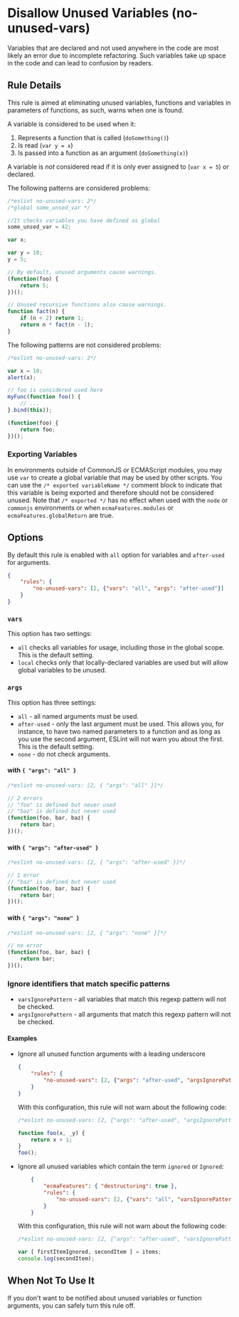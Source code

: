 # Disallow Unused Variables (no-unused-vars)

Variables that are declared and not used anywhere in the code are most likely an error due to incomplete refactoring. Such variables take up space in the code and can lead to confusion by readers.

## Rule Details

This rule is aimed at eliminating unused variables, functions and variables in parameters of functions, as such, warns when one is found.

A variable is considered to be used when it:

1. Represents a function that is called (`doSomething()`)
1. Is read (`var y = x`)
1. Is passed into a function as an argument (`doSomething(x)`)

A variable is *not* considered read if it is only ever assigned to (`var x = 5`) or declared.

The following patterns are considered problems:

```js
/*eslint no-unused-vars: 2*/
/*global some_unsed_var */

//It checks variables you have defined as global
some_unsed_var = 42;

var x;

var y = 10;
y = 5;

// By default, unused arguments cause warnings.
(function(foo) {
    return 5;
})();

// Unused recursive functions also cause warnings.
function fact(n) {
    if (n < 2) return 1;
    return n * fact(n - 1);
}
```

The following patterns are not considered problems:

```js
/*eslint no-unused-vars: 2*/

var x = 10;
alert(x);

// foo is considered used here
myFunc(function foo() {
    // ...
}.bind(this));

(function(foo) {
    return foo;
})();
```

### Exporting Variables

In environments outside of CommonJS or ECMAScript modules, you may use `var` to create a global variable that may be used by other scripts. You can use the `/* exported variableName */` comment block to indicate that this variable is being exported and therefore should not be considered unused. Note that `/* exported */` has no effect when used with the `node` or `commonjs` environments or when `ecmaFeatures.modules` or `ecmaFeatures.globalReturn` are true.

## Options

By default this rule is enabled with `all` option for variables and `after-used` for arguments.

```json
{
    "rules": {
        "no-unused-vars": [2, {"vars": "all", "args": "after-used"}]
    }
}
```

### `vars`

This option has two settings:

* `all` checks all variables for usage, including those in the global scope. This is the default setting.
* `local` checks only that locally-declared variables are used but will allow global variables to be unused.

### `args`

This option has three settings:

* `all` - all named arguments must be used.
* `after-used` - only the last argument must be used. This allows you, for instance, to have two named parameters to a function and as long as you use the second argument, ESLint will not warn you about the first. This is the default setting.
* `none` - do not check arguments.

#### with `{ "args": "all" }`

```js
/*eslint no-unused-vars: [2, { "args": "all" }]*/

// 2 errors
// "foo" is defined but never used
// "baz" is defined but never used
(function(foo, bar, baz) {
    return bar;
})();
```

#### with `{ "args": "after-used" }`

```js
/*eslint no-unused-vars: [2, { "args": "after-used" }]*/

// 1 error
// "baz" is defined but never used
(function(foo, bar, baz) {
    return bar;
})();
```

#### with `{ "args": "none" }`

```js
/*eslint no-unused-vars: [2, { "args": "none" }]*/

// no error
(function(foo, bar, baz) {
    return bar;
})();
```

### Ignore identifiers that match specific patterns

* `varsIgnorePattern` - all variables that match this regexp pattern will not be checked.
* `argsIgnorePattern` - all arguments that match this regexp pattern will not be checked.

#### Examples

* Ignore all unused function arguments with a leading underscore

    ```json
    {
        "rules": {
            "no-unused-vars": [2, {"args": "after-used", "argsIgnorePattern": "^_"}]
        }
    }
    ```

    With this configuration, this rule will not warn about the following code:

    ```js
    /*eslint no-unused-vars: [2, {"args": "after-used", "argsIgnorePattern": "^_"}]*/

    function foo(x, _y) {
        return x + 1;
    }
    foo();
    ```

* Ignore all unused variables which contain the term `ignored` or `Ignored`:

    ```json
        {
            "ecmaFeatures": { "destructuring": true },
            "rules": {
                "no-unused-vars": [2, {"vars": "all", "varsIgnorePattern": "[iI]gnored"}]
            }
        }
    ```

    With this configuration, this rule will not warn about the following code:

    ```js
    /*eslint no-unused-vars: [2, {"args": "after-used", "varsIgnorePattern": "[iI]gnored"}]*/

    var [ firstItemIgnored, secondItem ] = items;
    console.log(secondItem);
    ```


## When Not To Use It

If you don't want to be notified about unused variables or function arguments, you can safely turn this rule off.
